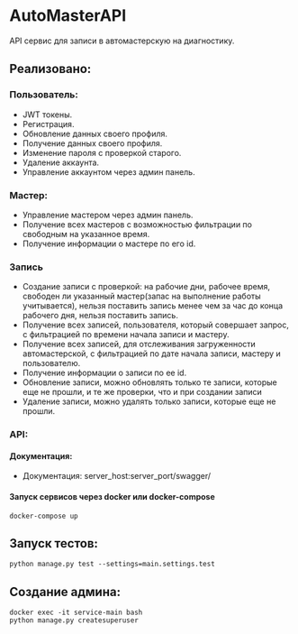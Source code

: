 # AutoMasterAPI

API сервис для записи в автомастерскую на диагностику.


## Реализовано:

### Пользователь:

- JWT токены.
- Регистрация.
- Обновление данных своего профиля.
- Получение данных своего профиля.
- Изменение пароля с проверкой старого.
- Удаление аккаунта.
- Управление аккаунтом через админ панель.

### Мастер:

- Управление мастером через админ панель.
- Получение всех мастеров с возможностью фильтрации по свободным на указанное время.
- Получение информации о мастере по его id.

### Запись

- Создание записи с проверкой: на рабочие дни, рабочее время, свободен ли указанный мастер(запас на выполнение работы
учитывается), нельзя поставить запись менее чем за час до конца рабочего дня, нельзя поставить запись.
- Получение всех записей, пользователя, который совершает запрос, с фильтрацией по времени начала записи и мастеру.
- Получение всех записей, для отслеживания загруженности автомастерской, с фильтрацией по дате начала записи,
мастеру и пользователю.
- Получение информации о записи по ее id.
- Обновление записи, можно обновлять только те записи, которые еще не прошли, и те же проверки, что и при создании
записи
- Удаление записи, можно удалять только записи, которые еще не прошли.

### API:

#### Документация:

- Документация: server_host:server_port/swagger/

#### Запуск сервисов через docker или docker-compose

`docker-compose up`

## Запуск тестов:

`python manage.py test --settings=main.settings.test`

## Создание админа:
```shell script
docker exec -it service-main bash
python manage.py createsuperuser
```
